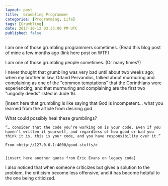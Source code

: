 ```yaml
---
layout: post
title:  Grumbling Programmer
categories: [Programming, Life]
tags: [Grumbling]
date: 2017-10-12 03:35:00 PM UTC
published: false
---
```


<!-- October 13, 2017 02:00:00 PM Philippine Time -->


I am one of those grumbling programmers sometimes. (Read this blog post of mine a few months ago [link here post on WTF)

I am one of those grumbling people sometimes. (Or many times?)

I never thought that grumbling was very bad until about two weeks ago; when my brother in law, Orland Pervandos, talked about murmuring and complaining as one of the "common temptations" that the Corinthians were experiencing; and that murmuring and complaining are the first two "ungodly deeds" listed in Jude 16.


<!--more-->


[insert here that grumbling is like saying that God is incompetent… what you learned from the article from desiring god



What could possibly heal these grumblings?

	“… consider that the code you’re working on is your code. Even if you haven’t written it yourself, and regardless of how good or bad you think it is, this is your code, and you have responsibility over it.”
	
	From <http://127.0.0.1:4000/good-stuffs/> 
	
	
	[insert here another quote from Eric Evans on legacy code]
	
	
	
I also noticed that when someone criticizes but gives a solution to the problem, the criticism become less offensive; and it has become helpful to the one being criticized.
	
